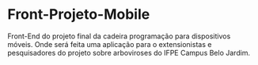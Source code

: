 # Front-Projeto-Mobile
Front-End do projeto final da cadeira programação para dispositivos móveis. Onde será feita uma aplicação para o extensionistas e pesquisadores do projeto sobre arboviroses do IFPE Campus Belo Jardim.
